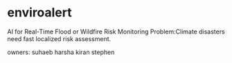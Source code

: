 # enviroalert
AI for Real-Time Flood or Wildfire Risk Monitoring Problem:Climate disasters need fast localized risk assessment.

owners:
suhaeb
harsha
kiran
stephen
